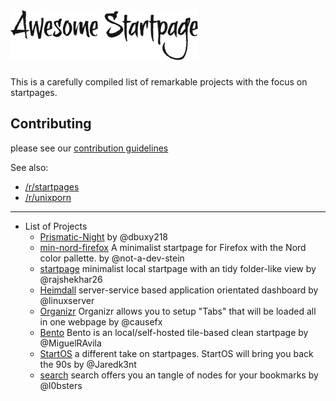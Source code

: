 # ![logo](./logo.png)

This is a carefully compiled list of remarkable projects with the focus on startpages.

## Contributing

please see our [contribution guidelines](https://github.com/jnmcfly/awsome-startpage/blob/master/CONTRIBUTING.md)

See also:

* [/r/startpages](https://www.reddit.com/r/startpages/)
* [/r/unixporn](https://www.reddit.com/r/unixporn/)

 ---

* List of Projects
  * [Prismatic-Night](https://github.com/dbuxy218/Prismatic-Night)  by @dbuxy218
  * [min-nord-firefox](https://github.com/not-a-dev-stein/min-nord-firefox) A minimalist startpage for Firefox with the Nord color pallette. by @not-a-dev-stein
  * [startpage](https://github.com/rajshekhar26/startpage) minimalist local startpage with an tidy folder-like view by @rajshekhar26
  * [Heimdall](https://github.com/linuxserver/Heimdall) server-service based application orientated dashboard by @linuxserver
  * [Organizr](https://github.com/causefx/Organizr) Organizr allows you to setup "Tabs" that will be loaded all in one webpage by @causefx
  * [Bento](https://github.com/MiguelRAvila/Bento) Bento is an local/self-hosted tile-based clean startpage by @MiguelRAvila
  * [StartOS](https://github.com/Jaredk3nt/startos) a different take on startpages. StartOS will bring you back the 90s by @Jaredk3nt
  * [search](https://github.com/l0bsters/search) search offers you an tangle of nodes for your bookmarks by @l0bsters
  
